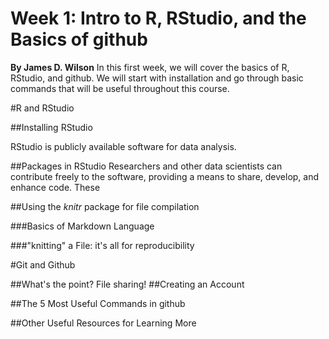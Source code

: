 # Week 1: Intro to R, RStudio, and the Basics of github
**By James D. Wilson**
In this first week, we will cover the basics of R, RStudio, and github. We will start with installation and go through basic commands that will be useful throughout this course.


#R and RStudio

##Installing RStudio

RStudio is publicly available software for data analysis. 


##Packages in RStudio
Researchers and other data scientists can contribute freely to the software, providing a means to share, develop, and enhance code. These 

##Using the *knitr* package for file compilation

###Basics of Markdown Language

###"knitting" a File: it's all for reproducibility


#Git and Github

##What's the point?
File sharing!
##Creating an Account

##The 5 Most Useful Commands in github

##Other Useful Resources for Learning More